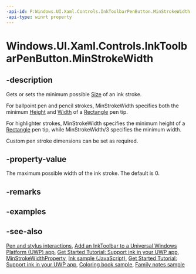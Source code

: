 ```yaml
---
-api-id: P:Windows.UI.Xaml.Controls.InkToolbarPenButton.MinStrokeWidth
-api-type: winrt property
---
```


<!-- Property syntax
public double MinStrokeWidth { get;  set; }
-->

# Windows.UI.Xaml.Controls.InkToolbarPenButton.MinStrokeWidth

## -description
Gets or sets the minimum possible [Size](../windows.ui.input.inking/inkdrawingattributes_size.md) of an ink stroke.

For ballpoint pen and pencil strokes, MinStrokeWidth specifies both the minimum [Height](../windows.foundation/size.md) and [Width](../windows.foundation/size.md) of a [Rectangle](../windows.ui.input.inking/pentipshape.md) pen tip.

For highlighter strokes, MinStrokeWidth specifies the minimum height of a [Rectangle](../windows.ui.input.inking/pentipshape.md) pen tip, while MinStrokeWidth/3 specifies the minimum width.

Custom pen stroke dimensions can be set as required.

## -property-value
The maximum possible width of the ink stroke. The default is 0.

## -remarks

## -examples

## -see-also
[Pen and stylus interactions](https://docs.microsoft.com/windows/uwp/input-and-devices/pen-and-stylus-interactions), [Add an InkToolbar to a Universal Windows Platform (UWP) app](https://docs.microsoft.com/windows/uwp/input-and-devices/ink-toolbar), [Get Started Tutorial: Support ink in your UWP app](https://docs.microsoft.com/windows/uwp/get-started/ink-walkthrough), [MinStrokeWidthProperty](inktoolbarpenbutton_minstrokewidthproperty.md), [Ink sample (JavaScript)](https://github.com/Microsoft/Windows-universal-samples/tree/master/Samples/Ink), [Get Started Tutorial: Support ink in your UWP app](https://aka.ms/appsample-ink), [Coloring book sample](https://aka.ms/cpubsample-coloringbook), [Family notes sample](https://aka.ms/cpubsample-familynotessample)

